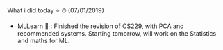What i did today ⭐️ ⏱
(07/01/2019)
* MLLearn 🙇 : Finished the revision of CS229, with PCA and recommended systems. Starting tomorrow, will work on the Statistics and maths for ML.
